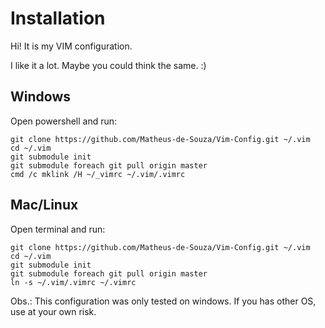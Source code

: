 # Installation

Hi! It is my VIM configuration.

I like it a lot. Maybe you could think the same. :)

## Windows

Open powershell and run:

	git clone https://github.com/Matheus-de-Souza/Vim-Config.git ~/.vim
	cd ~/.vim
	git submodule init
	git submodule foreach git pull origin master
	cmd /c mklink /H ~/_vimrc ~/.vim/.vimrc

## Mac/Linux

Open terminal and run:

	git clone https://github.com/Matheus-de-Souza/Vim-Config.git ~/.vim
	cd ~/.vim
	git submodule init
	git submodule foreach git pull origin master
	ln -s ~/.vim/.vimrc ~/.vimrc

Obs.: This configuration was only tested on windows. If you has other OS, use at your own risk.
